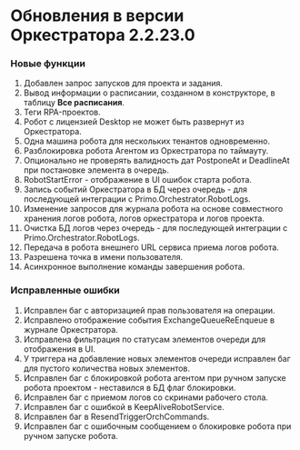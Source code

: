 # Обновления в версии Оркестратора 2.2.23.0

### Новые функции

1. Добавлен запрос запусков для проекта и задания.
2. Вывод информации о расписании, созданном в конструкторе, в таблицу **Все расписания**.
3. Теги RPA-проектов.
4. Робот с лицензией Desktop не может быть развернут из Оркестратора.
5. Одна машина робота для нескольких тенантов одновременно.
6. Разблокировка робота Агентом из Оркестратора по таймауту.
7. Опционально не проверять валидность дат PostponeAt и DeadlineAt при постановке элемента в очередь.
8. RobotStartError - отображение в UI ошибок старта робота.
9. Запись событий Оркестратора в БД через очередь - для последующей интеграции с Primo.Orchestrator.RobotLogs.
10. Изменение запросов для журнала робота на основе совместного хранения логов робота, логов оркестратора и логов проекта.
11. Очистка БД логов через очередь - для последующей интеграции с Primo.Orchestrator.RobotLogs.
12. Передача в робота внешнего URL сервиса приема логов робота.
13. Разрешена точка в имени пользователя.
14. Асинхронное выполнение команды завершения робота.

### Исправленные ошибки

1. Исправлен баг с авторизацией прав пользователя на операции.
2. Исправлено отображение события ExchangeQueueReEnqueue в журнале Оркестратора.
3. Исправлена фильтрация по статусам элементов очереди для отображения в UI.
4. У триггера на добавление новых элементов очереди исправлен баг для пустого количества новых элементов.
5. Исправлен баг с блокировкой робота агентом при ручном запуске робота  проектом - неставился в БД флаг блокировки.
6. Исправлен баг с приемом логов со скринами рабочего стола.
7. Исправлен баг с ошибкой в KeepAliveRobotService.
8. Исправлен баг в ResendTriggerOrchCommands.
9. Исправлен баг с ошибочным сообщением о блокировке робота при ручном запуске робота.
